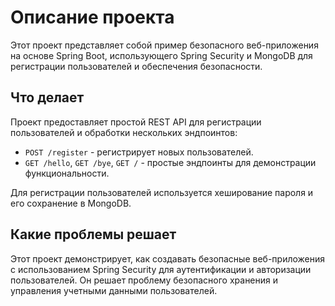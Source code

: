# Описание проекта

Этот проект представляет собой пример безопасного веб-приложения на основе Spring Boot, использующего Spring Security и MongoDB для регистрации пользователей и обеспечения безопасности.

## Что делает

Проект предоставляет простой REST API для регистрации пользователей и обработки нескольких эндпоинтов:

- `POST /register` - регистрирует новых пользователей.
- `GET /hello`, `GET /bye`, `GET /` - простые эндпоинты для демонстрации функциональности.

Для регистрации пользователей используется хеширование пароля и его сохранение в MongoDB.

## Какие проблемы решает

Этот проект демонстрирует, как создавать безопасные веб-приложения с использованием Spring Security для аутентификации и авторизации пользователей. Он решает проблему безопасного хранения и управления учетными данными пользователей.

